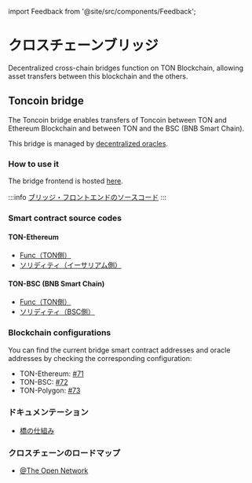 import Feedback from '@site/src/components/Feedback';

# クロスチェーンブリッジ

Decentralized cross-chain bridges function on TON Blockchain, allowing asset transfers between this blockchain and the others.

## Toncoin bridge

The Toncoin bridge enables transfers of Toncoin between TON and Ethereum Blockchain and between TON and the BSC (BNB Smart Chain).

This bridge is managed by [decentralized oracles](/v3/documentation/infra/crosschain/bridge-addresses).

### How to use it

The bridge frontend is hosted [here](https://ton.org/bridge).

:::info
[ブリッジ・フロントエンドのソースコード](https://github.com/ton-blockchain/bridge)
:::

### Smart contract source codes

#### TON-Ethereum

- [Func（TON側）](https://github.com/ton-blockchain/bridge-func)
- [ソリディティ（イーサリアム側）](https://github.com/ton-blockchain/bridge-solidity/tree/eth_mainnet)

#### TON-BSC (BNB Smart Chain)

- [Func（TON側）](https://github.com/ton-blockchain/bridge-func/tree/bsc)
- [ソリディティ（BSC側）](https://github.com/ton-blockchain/bridge-solidity/tree/bsc_mainnet)

### Blockchain configurations

You can find the current bridge smart contract addresses and oracle addresses by checking the corresponding configuration:

- TON-Ethereum: [#71](https://github.com/ton-blockchain/ton/blob/35d17249e6b54d67a5781ebf26e4ee98e56c1e50/crypto/block/block.tlb#L738)
- TON-BSC: [#72](https://github.com/ton-blockchain/ton/blob/35d17249e6b54d67a5781ebf26e4ee98e56c1e50/crypto/block/block.tlb#L739)
- TON-Polygon: [#73](https://github.com/ton-blockchain/ton/blob/35d17249e6b54d67a5781ebf26e4ee98e56c1e50/crypto/block/block.tlb#L740)

### ドキュメンテーション

- [橋の仕組み](https://github.com/ton-blockchain/TIPs/issues/24)

### クロスチェーンのロードマップ

- [@The Open Network](https://t.me/tonblockchain/146)

<Feedback />

